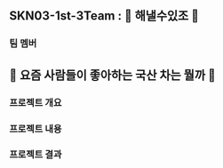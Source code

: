 ## SKN03-1st-3Team : 🌟 해낼수있조 🌟

### 팀 멤버

## 🚗 요즘 사람들이 좋아하는 국산 차는 뭘까 🚗

### 프로젝트 개요



### 프로젝트 내용



### 프로젝트 결과
